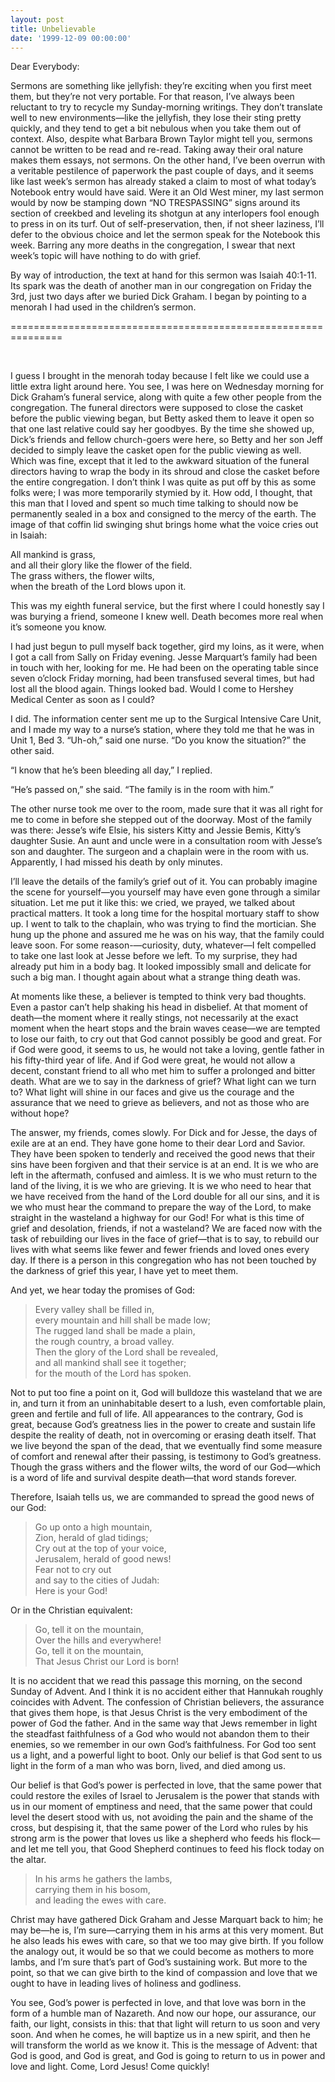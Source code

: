 ```yaml
---
layout: post
title: Unbelievable
date: '1999-12-09 00:00:00'
---
```



Dear Everybody:

Sermons are something like jellyfish: they’re exciting when you first meet them, but they’re not very portable. For that reason, I’ve always been reluctant to try to recycle my Sunday-morning writings. They don’t translate well to new environments—like the jellyfish, they lose their sting pretty quickly, and they tend to get a bit nebulous when you take them out of context. Also, despite what Barbara Brown Taylor might tell you, sermons cannot be written to be read and re-read. Taking away their oral nature makes them essays, not sermons. On the other hand, I’ve been overrun with a veritable pestilence of paperwork the past couple of days, and it seems like last week’s sermon has already staked a claim to most of what today’s Notebook entry would have said. Were it an Old West miner, my last sermon would by now be stamping down “NO TRESPASSING” signs around its section of creekbed and leveling its shotgun at any interlopers fool enough to press in on its turf. Out of self-preservation, then, if not sheer laziness, I’ll defer to the obvious choice and let the sermon speak for the Notebook this week. Barring any more deaths in the congregation, I swear that next week’s topic will have nothing to do with grief.

 By way of introduction, the text at hand for this sermon was Isaiah 40:1-11. Its spark was the death of another man in our congregation on Friday the 3rd, just two days after we buried Dick Graham. I began by pointing to a menorah I had used in the children’s sermon.

===============================================================

 

I guess I brought in the menorah today because I felt like we could use a little extra light around here. You see, I was here on Wednesday morning for Dick Graham’s funeral service, along with quite a few other people from the congregation. The funeral directors were supposed to close the casket before the public viewing began, but Betty asked them to leave it open so that one last relative could say her goodbyes. By the time she showed up, Dick’s friends and fellow church-goers were here, so Betty and her son Jeff decided to simply leave the casket open for the public viewing as well.  
 Which was fine, except that it led to the awkward situation of the funeral directors having to wrap the body in its shroud and close the casket before the entire congregation. I don’t think I was quite as put off by this as some folks were; I was more temporarily stymied by it. How odd, I thought, that this man that I loved and spent so much time talking to should now be permanently sealed in a box and consigned to the mercy of the earth. The image of that coffin lid swinging shut brings home what the voice cries out in Isaiah:

All mankind is grass,  
and all their glory like the flower of the field.  
The grass withers, the flower wilts,  
when the breath of the Lord blows upon it.

This was my eighth funeral service, but the first where I could honestly say I was burying a friend, someone I knew well. Death becomes more real when it’s someone you know.

 I had just begun to pull myself back together, gird my loins, as it were, when I got a call from Sally on Friday evening. Jesse Marquart’s family had been in touch with her, looking for me. He had been on the operating table since seven o’clock Friday morning, had been transfused several times, but had lost all the blood again. Things looked bad. Would I come to Hershey Medical Center as soon as I could?

 I did. The information center sent me up to the Surgical Intensive Care Unit, and I made my way to a nurse’s station, where they told me that he was in Unit 1, Bed 3. “Uh-oh,” said one nurse. “Do you know the situation?” the other said.

 “I know that he’s been bleeding all day,” I replied.

 “He’s passed on,” she said. “The family is in the room with him.”

 The other nurse took me over to the room, made sure that it was all right for me to come in before she stepped out of the doorway. Most of the family was there: Jesse’s wife Elsie, his sisters Kitty and Jessie Bemis, Kitty’s daughter Susie. An aunt and uncle were in a consultation room with Jesse’s son and daughter. The surgeon and a chaplain were in the room with us. Apparently, I had missed his death by only minutes.

 I’ll leave the details of the family’s grief out of it. You can probably imagine the scene for yourself—you yourself may have even gone through a similar situation. Let me put it like this: we cried, we prayed, we talked about practical matters. It took a long time for the hospital mortuary staff to show up. I went to talk to the chaplain, who was trying to find the mortician. She hung up the phone and assured me he was on his way, that the family could leave soon. For some reason-—curiosity, duty, whatever—I felt compelled to take one last look at Jesse before we left. To my surprise, they had already put him in a body bag. It looked impossibly small and delicate for such a big man. I thought again about what a strange thing death was.

 At moments like these, a believer is tempted to think very bad thoughts. Even a pastor can’t help shaking his head in disbelief. At that moment of death—the moment where it really stings, not necessarily at the exact moment when the heart stops and the brain waves cease—we are tempted to lose our faith, to cry out that God cannot possibly be good and great. For if God were good, it seems to us, he would not take a loving, gentle father in his fifty-third year of life. And if God were great, he would not allow a decent, constant friend to all who met him to suffer a prolonged and bitter death. What are we to say in the darkness of grief? What light can we turn to? What light will shine in our faces and give us the courage and the assurance that we need to grieve as believers, and not as those who are without hope?

 The answer, my friends, comes slowly. For Dick and for Jesse, the days of exile are at an end. They have gone home to their dear Lord and Savior. They have been spoken to tenderly and received the good news that their sins have been forgiven and that their service is at an end. It is we who are left in the aftermath, confused and aimless. It is we who must return to the land of the living, it is we who are grieving. It is we who need to hear that we have received from the hand of the Lord double for all our sins, and it is we who must hear the command to prepare the way of the Lord, to make straight in the wasteland a highway for our God! For what is this time of grief and desolation, friends, if not a wasteland? We are faced now with the task of rebuilding our lives in the face of grief—that is to say, to rebuild our lives with what seems like fewer and fewer friends and loved ones every day. If there is a person in this congregation who has not been touched by the darkness of grief this year, I have yet to meet them.

 And yet, we hear today the promises of God:

> Every valley shall be filled in,  
> every mountain and hill shall be made low;  
> The rugged land shall be made a plain,  
> the rough country, a broad valley.  
> Then the glory of the Lord shall be revealed,  
> and all mankind shall see it together;  
> for the mouth of the Lord has spoken.

Not to put too fine a point on it, God will bulldoze this wasteland that we are in, and turn it from an uninhabitable desert to a lush, even comfortable plain, green and fertile and full of life. All appearances to the contrary, God is great, because God’s greatness lies in the power to create and sustain life despite the reality of death, not in overcoming or erasing death itself. That we live beyond the span of the dead, that we eventually find some measure of comfort and renewal after their passing, is testimony to God’s greatness. Though the grass withers and the flower wilts, the word of our God—which is a word of life and survival despite death—that word stands forever.

 Therefore, Isaiah tells us, we are commanded to spread the good news of our God:

> Go up onto a high mountain,  
> Zion, herald of glad tidings;  
> Cry out at the top of your voice,  
> Jerusalem, herald of good news!  
> Fear not to cry out   
>  and say to the cities of Judah:  
> Here is your God!

Or in the Christian equivalent:

> Go, tell it on the mountain,  
>  Over the hills and everywhere!  
> Go, tell it on the mountain,  
>  That Jesus Christ our Lord is born!

It is no accident that we read this passage this morning, on the second Sunday of Advent. And I think it is no accident either that Hannukah roughly coincides with Advent. The confession of Christian believers, the assurance that gives them hope, is that Jesus Christ is the very embodiment of the power of God the father. And in the same way that Jews remember in light the steadfast faithfulness of a God who would not abandon them to their enemies, so we remember in our own God’s faithfulness. For God too sent us a light, and a powerful light to boot. Only our belief is that God sent to us light in the form of a man who was born, lived, and died among us.

 Our belief is that God’s power is perfected in love, that the same power that could restore the exiles of Israel to Jerusalem is the power that stands with us in our moment of emptiness and need, that the same power that could level the desert stood with us, not avoiding the pain and the shame of the cross, but despising it, that the same power of the Lord who rules by his strong arm is the power that loves us like a shepherd who feeds his flock—and let me tell you, that Good Shepherd continues to feed his flock today on the altar.

> In his arms he gathers the lambs,  
> carrying them in his bosom,  
> and leading the ewes with care.

Christ may have gathered Dick Graham and Jesse Marquart back to him; he may be—he is, I’m sure—carrying them in his arms at this very moment. But he also leads his ewes with care, so that we too may give birth. If you follow the analogy out, it would be so that we could become as mothers to more lambs, and I’m sure that’s part of God’s sustaining work. But more to the point, so that we can give birth to the kind of compassion and love that we ought to have in leading lives of holiness and godliness.

 You see, God’s power is perfected in love, and that love was born in the form of a humble man of Nazareth. And now our hope, our assurance, our faith, our light, consists in this: that that light will return to us soon and very soon. And when he comes, he will baptize us in a new spirit, and then he will transform the world as we know it. This is the message of Advent: that God is good, and God is great, and God is going to return to us in power and love and light. Come, Lord Jesus! Come quickly!


